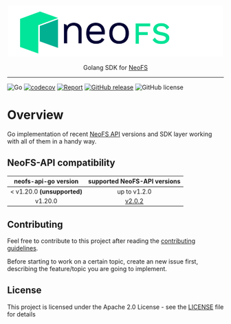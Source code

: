 <p align="center">
<img src="./.github/logo.svg" width="500px" alt="NeoFS">
</p>
<p align="center">
  Golang SDK for <a href="https://fs.neo.org">NeoFS</a>
</p>

---
![Go](https://github.com/nspcc-dev/neofs-api-go/workflows/Go/badge.svg)
[![codecov](https://codecov.io/gh/nspcc-dev/neofs-api-go/branch/master/graph/badge.svg)](https://codecov.io/gh/nspcc-dev/neofs-api-go)
[![Report](https://goreportcard.com/badge/github.com/nspcc-dev/neofs-api-go)](https://goreportcard.com/report/github.com/nspcc-dev/neofs-api-go)
[![GitHub release](https://img.shields.io/github/release/nspcc-dev/neofs-api.svg)](https://github.com/nspcc-dev/neofs-api-go)
![GitHub license](https://img.shields.io/github/license/nspcc-dev/neofs-api.svg?style=popout)

# Overview

Go implementation of recent [NeoFS API](https://github.com/nspcc-dev/neofs-api)
versions and SDK layer working with all of them in a handy way.

## NeoFS-API compatibility

|neofs-api-go version|supported NeoFS-API versions|
|:------------------:|:--------------------------:|
|< v1.20.0 **(unsupported)**|up to v1.2.0|
|v1.20.0|[v2.0.2](https://github.com/nspcc-dev/neofs-api/releases/tag/v2.0.2)|


## Contributing

Feel free to contribute to this project after reading the [contributing
guidelines](CONTRIBUTING.md).

Before starting to work on a certain topic, create an new issue first,
describing the feature/topic you are going to implement.

## License

This project is licensed under the Apache 2.0 License -
see the [LICENSE](LICENSE) file for details
